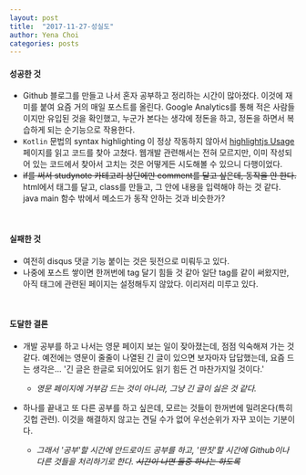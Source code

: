 ```yaml
---
layout: post
title:  "2017-11-27-성실도"
author: Yena Choi
categories: posts
---
```


#### 성공한 것
  - Github 블로그를 만들고 나서 혼자 공부하고 정리하는 시간이 많아졌다. 이것에 재미를 붙여 요즘 거의 매일 포스트를 올린다. Google Analytics를 통해 적은 사람들이지만 유입된 것을 확인했고, 누군가 본다는 생각에 정돈을 하고, 정돈을 하면서 복습하게 되는 순기능으로 작용한다.
  - `Kotlin` 문법의 syntax highlighting 이 정상 작동하지 않아서 [highlightjs Usage](https://highlightjs.org/usage/) 페이지를 읽고 코드를 찾아 고쳤다. 웹개발 관련해서는 전혀 모르지만, 이미 작성되어 있는 코드에서 찾아서 고치는 것은 어떻게든 시도해볼 수 있으니 다행이었다.
  - ~~if를 써서 studynote 카테고리 상단에만 comment를 달고 싶은데, 동작을 안 한다.~~ html에서 태그를 달고, class를 만들고, 그 안에 내용을 입력해야 하는 것 같다. java main 함수 밖에서 메소드가 동작 안하는 것과 비슷한가?
<br>

#### 실패한 것
  - 여전히 disqus 댓글 기능 붙이는 것은 뒷전으로 미뤄두고 있다.
  - 나중에 포스트 쌓이면 한꺼번에 tag 달기 힘들 것 같아 일단 tag를 같이 써왔지만, 아직 태그에 관련된 페이지는 설정해두지 않았다. 이리저리 미루고 있다.

<br>

#### 도달한 결론
  - 개발 공부를 하고 나서는 영문 페이지 보는 일이 잦아졌는데, 점점 익숙해져 가는 것 같다. 예전에는 영문이 줄줄이 나열된 긴 글이 있으면 보자마자 답답했는데, 요즘 드는 생각은... '긴 글은 한글로 되어있어도 읽기 힘든 건 마찬가지일 것이다.'
    - *영문 페이지에 거부감 드는 것이 아니라, 그냥 긴 글이 싫은 것 같다.*


  - 하나를 끝내고 또 다른 공부를 하고 싶은데, 모르는 것들이 한꺼번에 밀려온다(특히 깃헙 관련). 이것을 해결하지 않고는 견딜 수가 없어 우선순위가 자꾸 꼬이는 기분이다.
    - *그래서 '공부'할 시간에 안드로이드 공부를 하고, '딴짓'할 시간에 Github이나 다른 것들을 처리하기로 한다. ~~시간이 나면 둘중 하나는 하도록~~*
